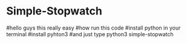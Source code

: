 # Simple-Stopwatch
#hello guys this really easy 
#how run this code 
#install python in your terminal 
#install pyhton3 
#and just type python3 simple-stopwatch
